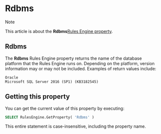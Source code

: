# Rdbms



> [!NOTE]
> This article is about the **Rdbms**[Rules Engine property](/docs/Modeller%20and%20Rules%20Engine/Rules%20Engine%20properties).

## **Rdbms**

The **Rdbms** Rules Engine property returns the name of the database platform that the Rules Engine runs on. Depending on the platform, version information may or may not be included. Examples of return values include:

```
Oracle
Microsoft SQL Server 2016 (SP1) (KB3182545)
```

## Getting this property

You can get the current value of this property by executing:

```sql
SELECT RulesEngine.GetProperty( 'Rdbms' )
```

This entire statement is case-insensitive, including the property name.